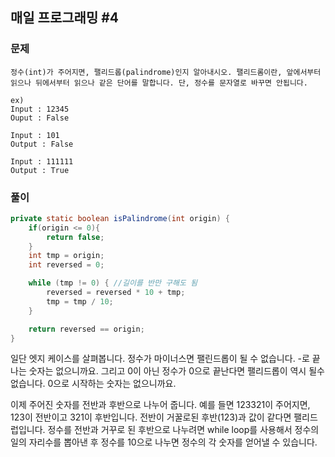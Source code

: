 ## 매일 프로그래밍 #4

### 문제

```
정수(int)가 주어지면, 팰리드롭(palindrome)인지 알아내시오. 팰리드롬이란, 앞에서부터 읽으나 뒤에서부터 읽으나 같은 단어를 말합니다. 단, 정수를 문자열로 바꾸면 안됩니다.

ex)
Input : 12345
Ouput : False

Input : 101
Output : False

Input : 111111
Output : True
```



### 풀이

```java
private static boolean isPalindrome(int origin) {
    if(origin <= 0){
        return false;
    }
    int tmp = origin;
    int reversed = 0;

    while (tmp != 0) { //길이를 반만 구해도 됨
        reversed = reversed * 10 + tmp;
        tmp = tmp / 10;
    }

    return reversed == origin;
}
```



일단 엣지 케이스를 살펴봅니다. 정수가 마이너스면 팰린드롭이 될 수 없습니다. -로 끝나는 숫자는 없으니까요. 그리고 0이 아닌 정수가 0으로 끝난다면 팰리드롭이 역시 될수 없습니다. 0으로 시작하는 숫자는 없으니까요.



이제 주어진 숫자를 전반과 후반으로 나누어 줍니다. 예를 들면 123321이 주어지면, 123이 전반이고 321이 후반입니다. 전반이 거꿀로된 후반(123)과 값이 같다면 팰리드럽입니다. 정수를 전반과 거꾸로 된 후반으로 나누려면 while loop를 사용해서 정수의 일의 자리수를 뽑아낸 후 정수를 10으로 나누면 정수의 각 숫자를 얻어낼 수 있습니다.